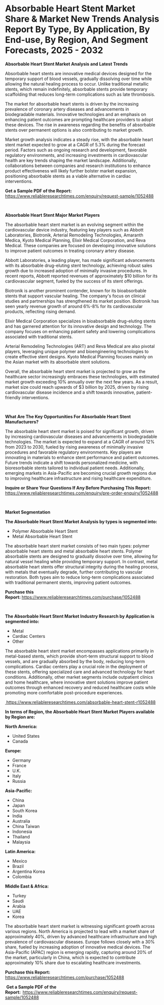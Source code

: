 <p><h1>Absorbable Heart Stent Market Share & Market New Trends Analysis Report By Type, By Application, By End-use, By Region, And Segment Forecasts, 2025 - 2032</h1></p><p><strong>Absorbable Heart Stent Market Analysis and Latest Trends</strong></p>
<p><p>Absorbable heart stents are innovative medical devices designed for the temporary support of blood vessels, gradually dissolving over time while allowing the natural healing process to occur. Unlike traditional metallic stents, which remain indefinitely, absorbable stents provide temporary scaffolding that reduces long-term complications such as late thrombosis. </p><p>The market for absorbable heart stents is driven by the increasing prevalence of coronary artery diseases and advancements in biodegradable materials. Innovative technologies and an emphasis on enhancing patient outcomes are prompting healthcare providers to adopt these devices. The rise in awareness regarding the benefits of absorbable stents over permanent options is also contributing to market growth.</p><p>Market growth analysis indicates a steady rise, with the absorbable heart stent market expected to grow at a CAGR of 5.3% during the forecast period. Factors such as ongoing research and development, favorable regulatory environments, and increasing investments in cardiovascular health are key trends shaping the market landscape. Additionally, collaborations between companies and research institutions to enhance product effectiveness will likely further bolster market expansion, positioning absorbable stents as a viable alternative in cardiac interventions.</p></p>
<p><strong>Get a Sample PDF of the Report:&nbsp;</strong> <a href="https://www.reliableresearchtimes.com/enquiry/request-sample/1052488?utm_campaign=3543&utm_medium=2&utm_source=Github&utm_content=ia&utm_term=13042025&utm_id=absorbable-heart-stent">https://www.reliableresearchtimes.com/enquiry/request-sample/1052488</a></p>
<p>&nbsp;</p>
<p><strong>Absorbable Heart Stent Major Market Players</strong></p>
<p><p>The absorbable heart stent market is an evolving segment within the cardiovascular device industry, featuring key players such as Abbott Laboratories, Biotronik, Arterial Remodeling Technologies, Amaranth Medica, Kyoto Medical Planning, Elixir Medical Corporation, and Reva Medical. These companies are focused on developing innovative solutions to improve patient outcomes in treating coronary artery disease.</p><p>Abbott Laboratories, a leading player, has made significant advancements with its absorbable drug-eluting stent technology, achieving robust sales growth due to increased adoption of minimally invasive procedures. In recent reports, Abbott reported revenues of approximately $10 billion for its cardiovascular segment, fueled by the success of its stent offerings. </p><p>Biotronik is another prominent contender, known for its bioabsorbable stents that support vascular healing. The company's focus on clinical studies and partnerships has strengthened its market position. Biotronik has seen yearly revenue growth of around 6%-8% for its cardiovascular products, reflecting rising demand.</p><p>Elixir Medical Corporation specializes in bioabsorbable drug-eluting stents and has garnered attention for its innovative design and technology. The company focuses on enhancing patient safety and lowering complications associated with traditional stents.</p><p>Arterial Remodeling Technologies (ART) and Reva Medical are also pivotal players, leveraging unique polymer and bioengineering technologies to create effective stent designs. Kyoto Medical Planning focuses mainly on the Asian market with its absorbable stent solutions.</p><p>Overall, the absorbable heart stent market is projected to grow as the healthcare sector increasingly embraces these technologies, with estimated market growth exceeding 10% annually over the next few years. As a result, market size could reach upwards of $3 billion by 2025, driven by rising cardiovascular disease incidence and a shift towards innovative, patient-friendly interventions.</p></p>
<p>&nbsp;</p>
<p><strong>What Are The Key Opportunities For Absorbable Heart Stent Manufacturers?</strong></p>
<p><p>The absorbable heart stent market is poised for significant growth, driven by increasing cardiovascular diseases and advancements in biodegradable technologies. The market is expected to expand at a CAGR of around 12% from 2023 to 2030, fueled by rising awareness of minimally invasive procedures and favorable regulatory environments. Key players are innovating in materials to enhance stent performance and patient outcomes. Future trends indicate a shift towards personalized medicine, with bioresorbable stents tailored to individual patient needs. Additionally, emerging markets in Asia-Pacific are becoming crucial growth regions due to improving healthcare infrastructure and rising healthcare expenditure.</p></p>
<p><strong>Inquire or Share Your Questions If Any Before Purchasing This Report:</strong> <a href="https://www.reliableresearchtimes.com/enquiry/pre-order-enquiry/1052488?utm_campaign=3543&utm_medium=2&utm_source=Github&utm_content=ia&utm_term=13042025&utm_id=absorbable-heart-stent">https://www.reliableresearchtimes.com/enquiry/pre-order-enquiry/1052488</a></p>
<p>&nbsp;</p>
<p><strong>Market Segmentation</strong></p>
<p><strong>The Absorbable Heart Stent Market Analysis by types is segmented into:</strong></p>
<p><ul><li>Polymer Absorbable Heart Stent</li><li>Metal Absorbable Heart Stent</li></ul></p>
<p><p>The absorbable heart stent market consists of two main types: polymer absorbable heart stents and metal absorbable heart stents. Polymer absorbable stents are designed to gradually dissolve over time, allowing for natural vessel healing while providing temporary support. In contrast, metal absorbable heart stents offer structural integrity during the healing process, with metals that eventually degrade, further contributing to vascular restoration. Both types aim to reduce long-term complications associated with traditional permanent stents, improving patient outcomes.</p></p>
<p><strong>Purchase this Report:&nbsp;</strong><a href="https://www.reliableresearchtimes.com/purchase/1052488?utm_campaign=3543&utm_medium=2&utm_source=Github&utm_content=ia&utm_term=13042025&utm_id=absorbable-heart-stent">https://www.reliableresearchtimes.com/purchase/1052488</a></p>
<p>&nbsp;</p>
<p><strong>The Absorbable Heart Stent Market Industry Research by Application is segmented into:</strong></p>
<p><ul><li>Metal</li><li>Cardiac Centers</li><li>Other</li></ul></p>
<p><p>The absorbable heart stent market encompasses applications primarily in metal-based stents, which provide short-term structural support to blood vessels, and are gradually absorbed by the body, reducing long-term complications. Cardiac centers play a crucial role in the deployment of these stents, offering specialized care and advanced technology for heart conditions. Additionally, other market segments include outpatient clinics and home healthcare, where innovative stent solutions improve patient outcomes through enhanced recovery and reduced healthcare costs while promoting more comfortable post-procedure experiences.</p></p>
<p><a href="https://www.reliableresearchtimes.com/absorbable-heart-stent-r1052488?utm_campaign=3543&utm_medium=2&utm_source=Github&utm_content=ia&utm_term=13042025&utm_id=absorbable-heart-stent">&nbsp;https://www.reliableresearchtimes.com/absorbable-heart-stent-r1052488</a></p>
<p><strong>In terms of Region, the Absorbable Heart Stent Market Players available by Region are:</strong></p>
<p>
    <p> <strong> North America: </strong>
        <ul>
            <li>United States</li>
            <li>Canada</li>
        </ul>
        </p> 
    <p> <strong> Europe: </strong>
        <ul>
            <li>Germany</li>
            <li>France</li>
            <li>U.K.</li>
            <li>Italy</li>
            <li>Russia</li>
        </ul>
        </p> 
    <p> <strong> Asia-Pacific: </strong>
        <ul>
            <li>China</li>
            <li>Japan</li>
            <li>South Korea</li>
            <li>India</li>
            <li>Australia</li>
            <li>China Taiwan</li>
            <li>Indonesia</li>
            <li>Thailand</li>
            <li>Malaysia</li>
        </ul>
        </p> 
    <p> <strong> Latin America: </strong>
        <ul>
            <li>Mexico</li>
            <li>Brazil</li>
            <li>Argentina Korea</li>
            <li>Colombia</li>
        </ul>
        </p> 
    <p> <strong> Middle East & Africa: </strong>
        <ul>
            <li>Turkey</li>
            <li>Saudi</li>
            <li>Arabia</li>
            <li>UAE</li>
            <li>Korea</li>
        </ul>
    </p>
    </p>
<p><p>The absorbable heart stent market is witnessing significant growth across various regions. North America is projected to lead with a market share of approximately 40%, driven by advanced healthcare infrastructure and high prevalence of cardiovascular diseases. Europe follows closely with a 30% share, fueled by increasing adoption of innovative medical devices. The Asia-Pacific (APAC) region is emerging rapidly, capturing around 20% of the market, particularly in China, which is expected to contribute approximately 10% share due to escalating healthcare investments.</p></p>
<p><strong>Purchase this Report: </strong><a href="https://www.reliableresearchtimes.com/purchase/1052488?utm_campaign=3543&utm_medium=2&utm_source=Github&utm_content=ia&utm_term=13042025&utm_id=absorbable-heart-stent">https://www.reliableresearchtimes.com/purchase/1052488</a></p>
<p>&nbsp;<strong>Get a Sample PDF of the Report:&nbsp;&nbsp;</strong><a href="https://www.reliableresearchtimes.com/enquiry/request-sample/1052488?utm_campaign=3543&utm_medium=2&utm_source=Github&utm_content=ia&utm_term=13042025&utm_id=absorbable-heart-stent">https://www.reliableresearchtimes.com/enquiry/request-sample/1052488</a></p>
<p><strong></strong></p>
<p><p></p><p></p><p></p></p>